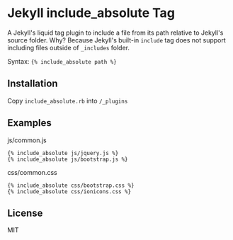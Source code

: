 # Jekyll include_absolute Tag

A Jekyll's liquid tag plugin to include a file from its path relative to Jekyll's source folder. Why? Because Jekyll's built-in `include` tag does not support including files outside of `_includes` folder.

Syntax: `{% include_absolute path %}`

## Installation

Copy `include_absolute.rb` into `/_plugins`

## Examples

js/common.js

```
{% include_absolute js/jquery.js %}
{% include_absolute js/bootstrap.js %}
```

css/common.css

```
{% include_absolute css/bootstrap.css %}
{% include_absolute css/ionicons.css %}
```

## License

MIT
